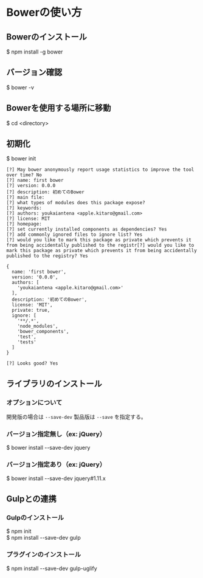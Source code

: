 # Bowerの使い方

## Bowerのインストール
$ npm install -g bower

## バージョン確認
$ bower -v

## Bowerを使用する場所に移動
$ cd \<directory\>

## 初期化
$ bower init
```
[?] May bower anonymously report usage statistics to improve the tool over time? No
[?] name: first bower
[?] version: 0.0.0
[?] description: 初めてのBower
[?] main file:
[?] what types of modules does this package expose?
[?] keywords:
[?] authors: youkaiantena <apple.kitaro@gmail.com>
[?] license: MIT
[?] homepage:
[?] set currently installed components as dependencies? Yes
[?] add commonly ignored files to ignore list? Yes
[?] would you like to mark this package as private which prevents it from being accidentally published to the registr[?] would you like to mark this package as private which prevents it from being accidentally published to the registry? Yes

{
  name: 'first bower',
  version: '0.0.0',
  authors: [
    'youkaiantena <apple.kitaro@gmail.com>'
  ],
  description: '初めてのBower',
  license: 'MIT',
  private: true,
  ignore: [
    '**/.*',
    'node_modules',
    'bower_components',
    'test',
    'tests'
  ]
}

[?] Looks good? Yes
```

## ライブラリのインストール

### オプションについて

開発版の場合は `--save-dev` 製品版は `--save` を指定する。

### バージョン指定無し（ex: jQuery）

$ bower install --save-dev jquery

### バージョン指定あり（ex: jQuery）

$ bower install --save-dev jquery#1.11.x

## Gulpとの連携

### Gulpのインストール

$ npm init  
$ npm install --save-dev gulp

### プラグインのインストール

$ npm install --save-dev gulp-uglify
